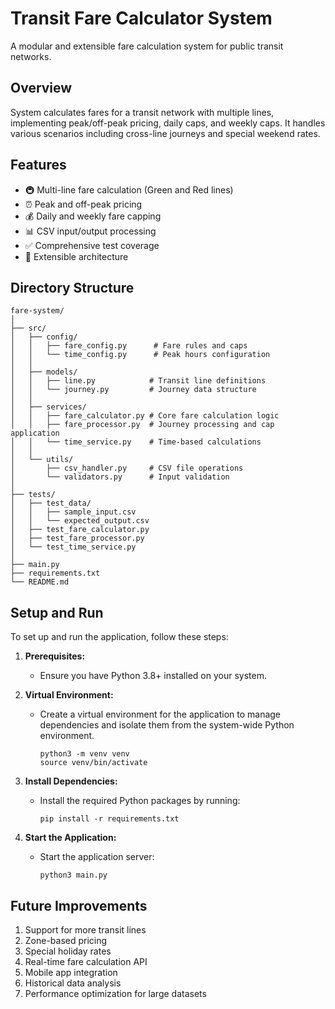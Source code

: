 # Transit Fare Calculator System
A modular and extensible fare calculation system for public transit networks.

## Overview
System calculates fares for a transit network with multiple lines, implementing peak/off-peak pricing, daily caps, and weekly caps. It handles various scenarios including cross-line journeys and special weekend rates.

## Features
- 🚇 Multi-line fare calculation (Green and Red lines)
- ⏰ Peak and off-peak pricing
- 💰 Daily and weekly fare capping
- 📊 CSV input/output processing
- ✅ Comprehensive test coverage
- 🔄 Extensible architecture

## Directory Structure
```plaintext
fare-system/
│
├── src/
│   ├── config/
│   │   ├── fare_config.py      # Fare rules and caps
│   │   └── time_config.py      # Peak hours configuration
│   │
│   ├── models/
│   │   ├── line.py            # Transit line definitions
│   │   └── journey.py         # Journey data structure
│   │
│   ├── services/
│   │   ├── fare_calculator.py # Core fare calculation logic
│   │   ├── fare_processor.py  # Journey processing and cap application
│   │   └── time_service.py    # Time-based calculations
│   │
│   └── utils/
│       ├── csv_handler.py     # CSV file operations
│       └── validators.py      # Input validation
│
├── tests/
│   ├── test_data/
│   │   ├── sample_input.csv
│   │   └── expected_output.csv
│   ├── test_fare_calculator.py
│   ├── test_fare_processor.py
│   └── test_time_service.py
│
├── main.py
├── requirements.txt
└── README.md
```

## Setup and Run

To set up and run the application, follow these steps:

1. **Prerequisites:**
   - Ensure you have Python 3.8+ installed on your system.

2. **Virtual Environment:**
   - Create a virtual environment for the application to manage dependencies and isolate them from the system-wide Python environment.
        ```
        python3 -m venv venv
        source venv/bin/activate
        ```

3. **Install Dependencies:**
   - Install the required Python packages by running:
     ```
     pip install -r requirements.txt
     ```

4. **Start the Application:**
   - Start the application server:
     ```
     python3 main.py
     ```

## Future Improvements
 1. Support for more transit lines
 2. Zone-based pricing
 3. Special holiday rates
 4. Real-time fare calculation API
 5. Mobile app integration
 6. Historical data analysis
 7. Performance optimization for large datasets